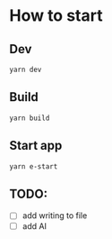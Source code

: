 # How to start

## Dev
`yarn dev`

## Build
`yarn build`

## Start app
`yarn e-start`

## TODO:
- [ ] add writing to file
- [ ] add AI

